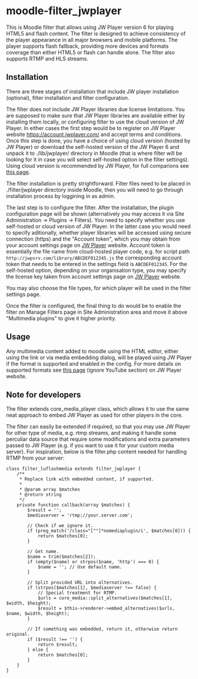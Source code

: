 moodle-filter_jwplayer
======================

This is Moodle filter that allows using JW Player version 6 for playing
HTML5 and flash content. The filter is designed to achieve consistency of
the player appearance in all major browsers and mobile platforms. The
player supports flash fallback, providing more devices and formats coverage
than either HTML5 or flash can handle alone. The filter also supports RTMP
and HLS streams.

Installation
------------

There are three stages of installation that include JW player installation
(optional), filter installation and filter configuration.

The filter does not include JW Player libraries due license limitations. You
are supposed to make sure that JW Player libraries are available either by
installing them locally, or configuring filter to use the cloud version of JW
Player. In either cases the first step would be to register on JW Player
website https://account.jwplayer.com/ and accept terms and conditions. Once
this step is done, you have a choice of using cloud version (hosted by JW
Player) or download the self-hosted version of the JW Player 6 and unpack it to
./lib/jwplayer/ directory in Moodle (that is where filter will be looking for
it in case you will select self-hosted option in the filter settings). Using
cloud version is recommended by JW Player, for full comparions see [this
page](http://www.longtailvideo.com/support/jw-player/31770/cloud-hosted-vs-self-hosted-jw-player).

The filter installation is pretty strightforward. Filter files need to be
placed in ./filter/jwplayer directory inside Moodle, then you will need to go
through installation process by loggining in as admin.

The last step is to configure the filter. After the installation, the plugin
configuration page will be shown (alternatively you may access it via Site
Administration -> Plugins -> Filters). You need to specify whether you use
self-hosted or cloud version of JW Player. In the latter case you would need to
specify aditionally, whether player libraries will be accessed using secure
connection (https) and the "Account token", which you may obtain from your
account settings page on [JW Player](https://account.jwplayer.com/#/account)
website. Account token is essentially the file name from cloud-hosted player
code, e.g. for script path `http://jwpsrv.com/library/ABCDEF012345.js` the
corresponding account token that needs to be entered in the settings field is
`ABCDEF012345`. For the self-hosted option, depending on your organisation type,
you may specify the license key taken from account settings page on [JW Player](https://account.jwplayer.com/#/account) website. 

You may also choose the file types, for which player will be used in the filter settings page.

Once the filter is configured, the final thing to do would be to enable the
filter on Manage Filters  page in Site Administration area and move it above
"Multimedia plugins" to give it higher priority.

Usage
-----

Any multimedia content added to moodle using the HTML editor, either using
the link or via media embedding dialog, will be played using JW Player if
the format is supported and enabled in the config. For more details on
supported formats see [this
page](http://www.longtailvideo.com/support/jw-player/28836/media-format-support)
(ignore YouTube section) on JW Player website.

Note for developers
-------------------

The filter extends core_media_player class, which allows it to use the same neat
approach to embed JW Player as used for other players in the core.

The filter can easily be extended if required, so that you may use JW Player
for other type of media, e.g. rtmp streams, and making it handle some perculiar
data source that require some modifications and extra parameters passed to JW
Player (e.g. if you want to use it for your custom media server). For
inspiration, below is the filter.php content needed for handling RTMP from your
server:
```
class filter_luflashmedia extends filter_jwplayer {
    /**
     * Replace link with embedded content, if supported.
     *
     * @param array $matches
     * @return string
     */
    private function callback(array $matches) {
        $result = '';
        $mediaserver = 'rtmp://your.server.com';

        // Check if we ignore it.
        if (preg_match('/class="[^"]*nomediaplugin/i', $matches[0])) {
            return $matches[0];
        }

        // Get name.
        $name = trim($matches[2]);
        if (empty($name) or strpos($name, 'http') === 0) {
            $name = ''; // Use default name.
        }

        // Split provided URL into alternatives.
        if (strpos($matches[1], $mediaserver !== false) {
            // Special treatment for RTMP.
            $urls = core_media::split_alternatives($matches[1], $width, $height);
            $result = $this->renderer->embed_alternatives($urls, $name, $width, $height);
        }

        // If something was embedded, return it, otherwise return original.
        if ($result !== '') {
            return $result;
        } else {
            return $matches[0];
        }
    }
}
```
